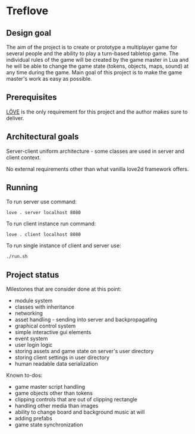 # Treflove

## Design goal

The aim of the project is to create or prototype a multiplayer game for several people and the ability to play a turn-based tabletop game. The individual rules of the game will be created by the game master in Lua and he will be able to change the game state (tokens, objects, maps, sound) at any time during the game. Main goal of this project is to make the game master's work as easy as possible.

## Prerequisites

[LÖVE](https://love2d.org/) is the only requirement for this project and the author makes sure to deliver.

## Architectural goals

Server-client uniform architecture - some classes are used in server and client context.

No external requirements other than what vanilla love2d framework offers.

## Running

To run server use command:

    love . server localhost 8080

To run client instance run command:

    love . client localhost 8080

To run single instance of client and server use:

    ./run.sh

## Project status

Milestones that are consider done at this point:
* module system
* classes with inheritance
* networking
* asset handling - sending into server and backpropagating
* graphical control system
* simple interactive gui elements
* event system
* user login logic
* storing assets and game state on server's user directory
* storing client settings in user directory
* human readable data serialization

Known to-dos:
* game master script handling
* game objects other than tokens
* clipping controls that are out of clipping rectangle
* handling other media than images
* ability to change board and background music at will
* adding prefabs
* game state synchronization
